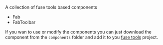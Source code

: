 A collection of fuse tools based components

   - Fab
   - FabToolbar

If you wan to use or modify the components you can just download the component from the `components` folder and add it to you [fuse tools](https://www.fusetools.com/) project.